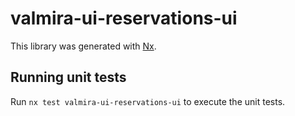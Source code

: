 # valmira-ui-reservations-ui

This library was generated with [Nx](https://nx.dev).

## Running unit tests

Run `nx test valmira-ui-reservations-ui` to execute the unit tests.
